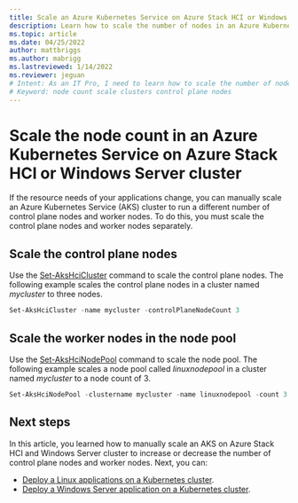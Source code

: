 ```yaml
---
title: Scale an Azure Kubernetes Service on Azure Stack HCI or Windows Server cluster
description: Learn how to scale the number of nodes in an Azure Kubernetes Service on Azure Stack HCI or Windows Server cluster.
ms.topic: article
ms.date: 04/25/2022
author: mattbriggs
ms.author: mabrigg 
ms.lastreviewed: 1/14/2022
ms.reviewer: jeguan
# Intent: As an IT Pro, I need to learn how to scale the number of nodes in an AKS cluster in order to run control plane nodes and worker nodes.
# Keyword: node count scale clusters control plane nodes
---
```


# Scale the node count in an Azure Kubernetes Service on Azure Stack HCI or Windows Server cluster

If the resource needs of your applications change, you can manually scale an Azure Kubernetes Service (AKS) cluster to run a different number of control plane nodes and worker nodes. To do this, you must scale the control plane nodes and worker nodes separately.

## Scale the control plane nodes

Use the [Set-AksHciCluster](./reference/ps/set-akshcicluster.md) command to scale the control plane nodes. The following example scales the control plane nodes in a cluster named *mycluster* to three nodes. 

```powershell
Set-AksHciCluster -name mycluster -controlPlaneNodeCount 3
```

## Scale the worker nodes in the node pool

Use the [Set-AksHciNodePool](./reference/ps/set-akshcinodepool.md) command to scale the node pool. The following example scales a node pool called *linuxnodepool* in a cluster named *mycluster* to a node count of 3. 

```powershell
Set-AksHciNodePool -clustername mycluster -name linuxnodepool -count 3
``` 

## Next steps

In this article, you learned how to manually scale an AKS on Azure Stack HCI and Windows Server cluster to increase or decrease the number of control plane nodes and worker nodes. Next, you can:
- [Deploy a Linux applications on a Kubernetes cluster](./deploy-linux-application.md).
- [Deploy a Windows Server application on a Kubernetes cluster](./deploy-windows-application.md).
